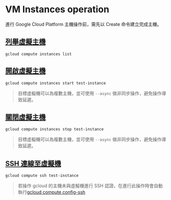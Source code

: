 # VM Instances operation

進行 Google Cloud Platform 主機操作前，需先以 Create 命令建立完成主機。

## [列舉虛擬主機](https://cloud.google.com/sdk/gcloud/reference/compute/instances/list?hl=zh-tw)

```
gcloud compute instances list
```

## [開啟虛擬主機](https://cloud.google.com/sdk/gcloud/reference/compute/instances/start?hl=zh-tw)

```
gcloud compute instances start test-instance
```
> 目標虛擬機可以為複數主機，並可使用 ```--async``` 做非同步操作，避免操作導致延遲。

## [關閉虛擬主機](https://cloud.google.com/sdk/gcloud/reference/compute/instances/stop?hl=zh-tw)

```
gcloud compute instances stop test-instance
```
> 目標虛擬機可以為複數主機，並可使用 ```--async``` 做非同步操作，避免操作導致延遲。

## [SSH 連線至虛擬機](https://cloud.google.com/sdk/gcloud/reference/compute/ssh?hl=zh-tw)

```
gcloud compute ssh test-instance
```
> 若操作 gcloud 的主機未與虛擬機進行 SSH 認證，在進行此操作時會自動執行[gcloud compute config-ssh](https://cloud.google.com/sdk/gcloud/reference/compute/config-ssh?hl=zh-tw)
